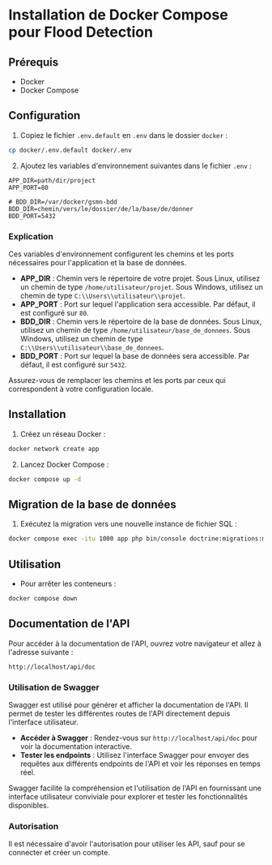 # Installation de Docker Compose pour Flood Detection

## Prérequis

- Docker
- Docker Compose

## Configuration

1. Copiez le fichier `.env.default` en `.env` dans le dossier `docker` :

```bash
cp docker/.env.default docker/.env
```

2. Ajoutez les variables d'environnement suivantes dans le fichier `.env` :

```env
APP_DIR=path/dir/project
APP_PORT=80

# BDD_DIR=/var/docker/gsmn-bdd
BDD_DIR=chemin/vers/le/dossier/de/la/base/de/donner
BDD_PORT=5432
```

### Explication

Ces variables d'environnement configurent les chemins et les ports nécessaires pour l'application et la base de données.

- **APP_DIR** : Chemin vers le répertoire de votre projet. Sous Linux, utilisez un chemin de type `/home/utilisateur/projet`. Sous Windows, utilisez un chemin de type `C:\\Users\\utilisateur\\projet`.
- **APP_PORT** : Port sur lequel l'application sera accessible. Par défaut, il est configuré sur `80`.
- **BDD_DIR** : Chemin vers le répertoire de la base de données. Sous Linux, utilisez un chemin de type `/home/utilisateur/base_de_donnees`. Sous Windows, utilisez un chemin de type `C:\\Users\\utilisateur\\base_de_donnees`.
- **BDD_PORT** : Port sur lequel la base de données sera accessible. Par défaut, il est configuré sur `5432`.

Assurez-vous de remplacer les chemins et les ports par ceux qui correspondent à votre configuration locale.

## Installation

1. Créez un réseau Docker :

```bash
docker network create app
```

2. Lancez Docker Compose :

```bash
docker compose up -d
```

## Migration de la base de données

1. Exécutez la migration vers une nouvelle instance de fichier SQL :

```bash
docker compose exec -itu 1000 app php bin/console doctrine:migrations:migrate
```

## Utilisation

- Pour arrêter les conteneurs :

```bash
docker compose down
```

## Documentation de l'API

Pour accéder à la documentation de l'API, ouvrez votre navigateur et allez à l'adresse suivante :

```
http://localhost/api/doc
```

### Utilisation de Swagger

Swagger est utilisé pour générer et afficher la documentation de l'API. Il permet de tester les différentes routes de l'API directement depuis l'interface utilisateur.

- **Accéder à Swagger** : Rendez-vous sur `http://localhost/api/doc` pour voir la documentation interactive.
- **Tester les endpoints** : Utilisez l'interface Swagger pour envoyer des requêtes aux différents endpoints de l'API et voir les réponses en temps réel.

Swagger facilite la compréhension et l'utilisation de l'API en fournissant une interface utilisateur conviviale pour explorer et tester les fonctionnalités disponibles.

### Autorisation

Il est nécessaire d'avoir l'autorisation pour utiliser les API, sauf pour se connecter et créer un compte.